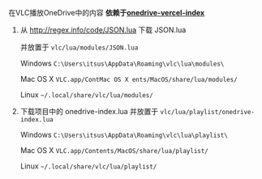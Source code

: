 在VLC播放OneDrive中的内容
**依赖于[onedrive-vercel-index](https://github.com/spencerwooo/onedrive-vercel-index)**

1. 从 http://regex.info/code/JSON.lua 下载 JSON.lua 

    并放置于 `vlc/lua/modules/JSON.lua`

    Windows `C:\Users\itsus\AppData\Roaming\vlc\lua\modules\`

    Mac OS X `VLC.app/ContMac OS X ents/MacOS/share/lua/modules/`

    Linux `~/.local/share/vlc/lua/modules/`

2. 下载项目中的 onedrive-index.lua
    并放置于 `vlc/lua/playlist/onedrive-index.lua`

    Windows `C:\Users\itsus\AppData\Roaming\vlc\lua\playlist\`

    Mac OS X `VLC.app/Contents/MacOS/share/lua/playlist/`

    Linux `~/.local/share/vlc/lua/playlist/`
